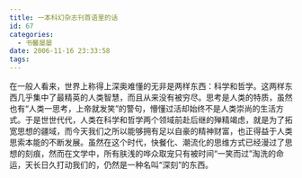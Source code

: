 ```yaml
---
title: 一本科幻杂志刊首语里的话
id: 67
categories:
  - 书馨屡屡
date: 2006-11-16 23:33:58
tags:
---
```




 在一般人看来，世界上称得上深奥难懂的无非是两样东西：科学和哲学。这两样东西几乎集中了最精英的人类智慧，而且从来没有被穷尽。思考是人类的特质，虽然也有“人类一思考，上帝就发笑”的警句，懵懂过活却始终不是人类崇尚的生活方式。于是世世代代，人类在科学和哲学两个领域前赴后继的殚精竭虑，就是为了拓宽思想的疆域，而今天我们之所以能够拥有足以自豪的精神财富，也正得益于人类思索本能的不断发展。虽然在这个时代，快餐化、潮流化的思维方式已经漫过了思想的刻痕，然而在文学中，所有肤浅的哗众取宠只有被时间“一笑而过”淘洗的命运，天长日久打动我们的，仍然是一种名叫“深刻”的东西。

